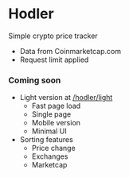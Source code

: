 # Hodler
Simple crypto price tracker
- Data from Coinmarketcap.com
- Request limit applied

### Coming soon
- Light version at [/hodler/light](https://boonsuen.com/light)
	- Fast page load
	- Single page
	- Mobile version
	- Minimal UI
- Sorting features
	- Price change
	- Exchanges
	- Marketcap
